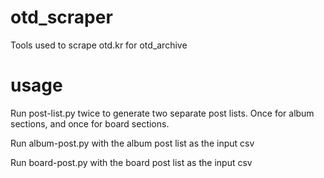 # otd_scraper
 Tools used to scrape otd.kr for otd_archive
 
# usage
 Run post-list.py twice to generate two separate post lists. Once for album sections, and once for board sections.
 
 Run album-post.py with the album post list as the input csv
 
 Run board-post.py with the board post list as the input csv
